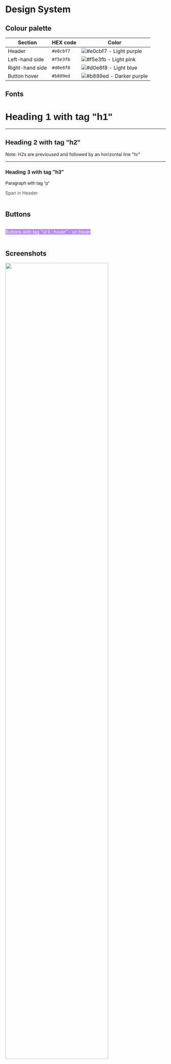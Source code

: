 # Design System

## Colour palette
| Section         | HEX code  | Color  |
|-----------------|-----------|--------|
| Header          | `#e0cbf7` |   ![#e0cbf7](https://placehold.co/50x50/e0cbf7/e0cbf7.png) - Light purple|
| Left-hand side  | `#f5e3fb` |   ![#f5e3fb](https://placehold.co/50x50/f5e3fb/f5e3fb.png) - Light pink|
| Right-hand side | `#d0e8f8` |   ![#d0e8f8](https://placehold.co/50x50/d0e8f8/d0e8f8.png) - Light blue|
| Button hover | `#b889ed` |   ![#b889ed](https://placehold.co/50x50/b889ed/b889ed.png) - Darker purple|


## Fonts
<h1 style="font-size: 30px;  font-family: 'Trebuchet MS', 'Lucida Sans Unicode', 'Lucida Grande', 'Lucida Sans', Arial, sans-serif;">
    Heading 1 with tag "h1"
</h1>

<hr>
<h2 style="text-shadow: 3px 3px 3px #ecf0f1;  font-family: 'Trebuchet MS', 'Lucida Sans Unicode', 'Lucida Grande', 'Lucida Sans', Arial, sans-serif;">
    Heading 2 with tag "h2"
</h2>
<span>
Note: H2s are previoused and followed by an horizontal line "hr"</span>
<hr>

<h3 style="font-family: 'Trebuchet MS', 'Lucida Sans Unicode', 'Lucida Grande', 'Lucida Sans', Arial, sans-serif;">
    Heading 3 with tag "h3"
</h3>

<p style="font-family: 'Trebuchet MS', 'Lucida Sans Unicode', 'Lucida Grande', 'Lucida Sans', Arial, sans-serif;">
    Paragraph with tag "p"
</p>

<span style="color:rgb(71, 78, 85);">
Span in Header
</span>
<br>
<br>

## Buttons
<div style="text-decoration: underline; color: white;">
Buttons with tag "ul li a"
</div>
<span style="background-color: #b889ed; color: white;">
Buttons with tag "ul li : hover" - on hover
</span>
<br>
<br>

## Screenshots
<img src="C:\Users\Emilie Brazeau\OneDrive\Documents\École\HIV2023\CSI3540\csi3540_labs\lab03\docs\assets\design_system\header.png" width="80%">
<img src="component_left-hand_side.png" width="20%">
<img src="component_right-hand_side.png" width="40%">
